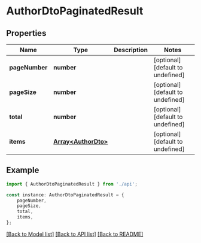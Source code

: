# AuthorDtoPaginatedResult


## Properties

Name | Type | Description | Notes
------------ | ------------- | ------------- | -------------
**pageNumber** | **number** |  | [optional] [default to undefined]
**pageSize** | **number** |  | [optional] [default to undefined]
**total** | **number** |  | [optional] [default to undefined]
**items** | [**Array&lt;AuthorDto&gt;**](AuthorDto.md) |  | [optional] [default to undefined]

## Example

```typescript
import { AuthorDtoPaginatedResult } from './api';

const instance: AuthorDtoPaginatedResult = {
    pageNumber,
    pageSize,
    total,
    items,
};
```

[[Back to Model list]](../README.md#documentation-for-models) [[Back to API list]](../README.md#documentation-for-api-endpoints) [[Back to README]](../README.md)
